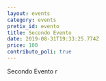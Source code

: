 ```yaml
---
layout: events
category: events
pretix_id: evento
title: Secondo Evento
date: 2019-08-31T19:33:25.774Z
price: 100
contributo_poli: true
---
```

Secondo Evento
r
